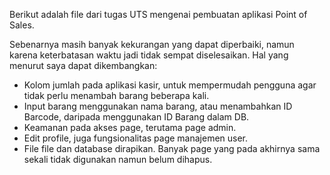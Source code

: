 Berikut adalah file dari tugas UTS mengenai pembuatan aplikasi Point of Sales.

Sebenarnya masih banyak kekurangan yang dapat diperbaiki, namun karena keterbatasan waktu jadi tidak sempat diselesaikan.
Hal yang menurut saya dapat dikembangkan:
- Kolom jumlah pada aplikasi kasir, untuk mempermudah pengguna agar tidak perlu menambah barang beberapa kali.
- Input barang menggunakan nama barang, atau menambahkan ID Barcode, daripada menggunakan ID Barang dalam DB.
- Keamanan pada akses page, terutama page admin.
- Edit profile, juga fungsionalitas page manajemen user.
- File file dan database dirapikan. Banyak page yang pada akhirnya sama sekali tidak digunakan namun belum dihapus.
